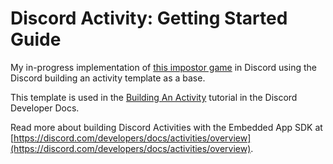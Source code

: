 # Discord Activity: Getting Started Guide

My in-progress implementation of [this impostor game](https://github.com/simGOATed/Impostor) in Discord using the Discord building an activity template as a base.

This template is used in the [Building An Activity](https://discord.com/developers/docs/activities/building-an-activity) tutorial in the Discord Developer Docs.

Read more about building Discord Activities with the Embedded App SDK at [https://discord.com/developers/docs/activities/overview](https://discord.com/developers/docs/activities/overview).

